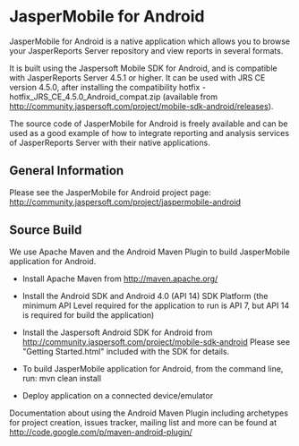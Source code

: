 JasperMobile for Android
========================

JasperMobile for Android is a native application which allows you to browse your JasperReports Server repository and view reports in several formats.

It is built using the Jaspersoft Mobile SDK for Android, and is compatible with JasperReports Server 4.5.1 or higher.  It can be used with JRS CE version 4.5.0, after installing the compatibility hotfix - hotfix_JRS_CE_4.5.0_Android_compat.zip (available from http://community.jaspersoft.com/project/mobile-sdk-android/releases).

The source code of JasperMobile for Android is freely available and can be used as a good example of how to integrate reporting and analysis services of JasperReports Server with their native applications.

General Information
--------------------

Please see the JasperMobile for Android project page:
http://community.jaspersoft.com/project/jaspermobile-android

Source Build
--------------------

We use Apache Maven and the Android Maven Plugin to build JasperMobile application for Android.

- Install Apache Maven from http://maven.apache.org/

- Install the Android SDK and Android 4.0 (API 14) SDK Platform
  (the minimum API Level required for the application to run is API 7, but API 14 is required for build the application)

- Install the Jaspersoft Android SDK for Android from http://community.jaspersoft.com/project/mobile-sdk-android
  Please see "Getting Started.html" included with the SDK for details.

- To build JasperMobile application for Android, from the command line, run:
  mvn clean install 

- Deploy application on a connected device/emulator

Documentation about using the Android Maven Plugin including archetypes for project creation,
issues tracker, mailing list and more can be found at http://code.google.com/p/maven-android-plugin/

